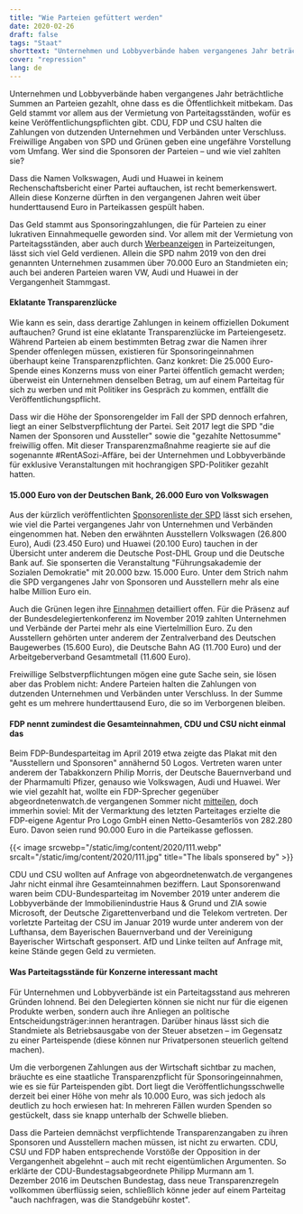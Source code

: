 ```yaml
---
title: "Wie Parteien gefüttert werden"
date: 2020-02-26
draft: false
tags: "Staat"
shorttext: "Unternehmen und Lobbyverbände haben vergangenes Jahr beträchtliche Summen an Parteien gezahlt, ohne dass es die Öffentlichkeit mitbekam."
cover: "repression"
lang: de
---
```


Unternehmen und Lobbyverbände haben vergangenes Jahr beträchtliche Summen an Parteien gezahlt, ohne dass es die Öffentlichkeit mitbekam. Das Geld stammt vor allem aus der Vermietung von Parteitagsständen, wofür es keine Veröffentlichungspflichten gibt. CDU, FDP und CSU halten die Zahlungen von dutzenden Unternehmen und Verbänden unter Verschluss. Freiwillige Angaben von SPD und Grünen geben eine ungefähre Vorstellung vom Umfang. Wer sind die Sponsoren der Parteien – und wie viel zahlten sie?

Dass die Namen Volkswagen, Audi und Huawei in keinem Rechenschaftsbericht einer Partei auftauchen, ist recht bemerkenswert. Allein diese Konzerne dürften in den vergangenen Jahren weit über hunderttausend Euro in Parteikassen gespült haben.

Das Geld stammt aus Sponsoringzahlungen, die für Parteien zu einer lukrativen Einnahmequelle geworden sind. Vor allem mit der Vermietung von Parteitagsständen, aber auch durch [Werbeanzeigen](https://www.abgeordnetenwatch.de/blog/2019-08-09/anzeigen-ueber-eine-million-euro-wie-unternehmen-und-verbaende-parteizeitungen "Anzeigen über eine Million Euro: Wie Unternehmen und Verbände Parteizeitungen unterstützen") in Parteizeitungen, lässt sich viel Geld verdienen. Allein die SPD nahm 2019 von den drei genannten Unternehmen zusammen über 70.000 Euro an Standmieten ein; auch bei anderen Parteien waren VW, Audi und Huawei in der Vergangenheit Stammgast.

#### Eklatante Transparenzlücke

Wie kann es sein, dass derartige Zahlungen in keinem offiziellen Dokument auftauchen? Grund ist eine eklatante Transparenzlücke im Parteiengesetz. Während Parteien ab einem bestimmten Betrag zwar die Namen ihrer Spender offenlegen müssen, existieren für Sponsoringeinnahmen überhaupt keine Transparenzpflichten. Ganz konkret: Die 25.000 Euro-Spende eines Konzerns muss von einer Partei öffentlich gemacht werden; überweist ein Unternehmen denselben Betrag, um auf einem Parteitag für sich zu werben und mit Politiker ins Gespräch zu kommen, entfällt die Veröffentlichungspflicht.

Dass wir die Höhe der Sponsorengelder im Fall der SPD dennoch erfahren, liegt an einer Selbstverpflichtung der Partei. Seit 2017 legt die SPD "die Namen der Sponsoren und Aussteller" sowie die "gezahlte Nettosumme" freiwillig offen. Mit dieser Transparenzmaßnahme reagierte sie auf die sogenannte #RentASozi-Affäre, bei der Unternehmen und Lobbyverbände für exklusive Veranstaltungen mit hochrangigen SPD-Politiker gezahlt hatten.

#### 15.000 Euro von der Deutschen Bank, 26.000 Euro von Volkswagen

Aus der kürzlich veröffentlichten [Sponsorenliste der SPD](/static/downloads/Aussteller_und_Sponsoren_-_Gesamteinnahmen_2019.pdf "Aussteller und Sponsoren - Gesamteinnahmen 2019") lässt sich ersehen, wie viel die Partei vergangenes Jahr von Unternehmen und Verbänden eingenommen hat. Neben den erwähnten Ausstellern Volkswagen (26.800 Euro), Audi (23.450 Euro) und Huawei (20.100 Euro) tauchen in der Übersicht unter anderem die Deutsche Post-DHL Group und die Deutsche Bank auf. Sie sponserten die Veranstaltung "Führungsakademie der Sozialen Demokratie" mit 20.000 bzw. 15.000 Euro. Unter dem Strich nahm die SPD vergangenes Jahr von Sponsoren und Ausstellern mehr als eine halbe Million Euro ein.

Auch die Grünen legen ihre [Einnahmen](/static/downloads/Transparenz-Bundesdelegiertenkonferenz-in-Bielefeld-15.-17.-November-2019.pdf "Aussteller und Sponsoren Bundesdelegiertenkonferenz in Bielefeld 2019") detailliert offen. Für die Präsenz auf der Bundesdelegiertenkonferenz im November 2019 zahlten Unternehmen und Verbände der Partei mehr als eine Viertelmillion Euro. Zu den Ausstellern gehörten unter anderem der Zentralverband des Deutschen Baugewerbes (15.600 Euro), die Deutsche Bahn AG (11.700 Euro) und der Arbeitgeberverband Gesamtmetall (11.600 Euro).

Freiwillige Selbstverpflichtungen mögen eine gute Sache sein, sie lösen aber das Problem nicht: Andere Parteien halten die Zahlungen von dutzenden Unternehmen und Verbänden unter Verschluss. In der Summe geht es um mehrere hunderttausend Euro, die so im Verborgenen bleiben.

#### FDP nennt zumindest die Gesamteinnahmen, CDU und CSU nicht einmal das

Beim FDP-Bundesparteitag im April 2019 etwa zeigte das Plakat mit den "Ausstellern und Sponsoren" annähernd 50 Logos. Vertreten waren unter anderem der Tabakkonzern Philip Morris, der Deutsche Bauernverband und der Pharmamulti Pfizer, genauso wie Volkswagen, Audi und Huawei. Wer wie viel gezahlt hat, wollte ein FDP-Sprecher gegenüber abgeordnetenwatch.de vergangenen Sommer nicht [mitteilen](https://www.abgeordnetenwatch.de/blog/2019-07-25/lobbyismus-auf-parteitagen-das-sind-die-sponsorinnen-der-parteien "Lobbyismus auf Parteitagen: Das sind die Sponsor*innen der Parteien"), doch immerhin soviel: Mit der Vermarktung des letzten Parteitages erzielte die FDP-eigene Agentur Pro Logo GmbH einen Netto-Gesamterlös von 282.280 Euro. Davon seien rund 90.000 Euro in die Parteikasse geflossen.

{{< image srcwebp="/static/img/content/2020/111.webp" srcalt="/static/img/content/2020/111.jpg" title="The libals sponsered by" >}}

CDU und CSU wollten auf Anfrage von abgeordnetenwatch.de vergangenes Jahr nicht einmal ihre Gesamteinnahmen beziffern. Laut Sponsorenwand waren beim CDU-Bundesparteitag im November 2019 unter anderem die Lobbyverbände der Immobilienindustrie Haus & Grund und ZIA sowie Microsoft, der Deutsche Zigarettenverband und die Telekom vertreten. Der vorletzte Parteitag der CSU im Januar 2019 wurde unter anderem von der Lufthansa, dem Bayerischen Bauernverband und der Vereinigung Bayerischer Wirtschaft gesponsert. AfD und Linke teilten auf Anfrage mit, keine Stände gegen Geld zu vermieten.

#### Was Parteitagsstände für Konzerne interessant macht

Für Unternehmen und Lobbyverbände ist ein Parteitagsstand aus mehreren Gründen lohnend. Bei den Delegierten können sie nicht nur für die eigenen Produkte werben, sondern auch ihre Anliegen an politische Entscheidungsträger:innen herantragen. Darüber hinaus lässt sich die Standmiete als Betriebsausgabe von der Steuer absetzen – im Gegensatz zu einer Parteispende (diese können nur Privatpersonen steuerlich geltend machen).

Um die verborgenen Zahlungen aus der Wirtschaft sichtbar zu machen, bräuchte es eine staatliche Transparenzpflicht für Sponsoringeinnahmen, wie es sie für Parteispenden gibt. Dort liegt die Veröffentlichungsschwelle derzeit bei einer Höhe von mehr als 10.000 Euro, was sich jedoch als deutlich zu hoch erwiesen hat: In mehreren Fällen wurden Spenden so gestückelt, dass sie knapp unterhalb der Schwelle blieben.

Dass die Parteien demnächst verpflichtende Transparenzangaben zu ihren Sponsoren und Ausstellern machen müssen, ist nicht zu erwarten. CDU, CSU und FDP haben entsprechende Vorstöße der Opposition in der Vergangenheit abgelehnt – auch mit recht eigentümlichen Argumenten. So erklärte der CDU-Bundestagsabgeordnete Philipp Murmann am 1. Dezember 2016 im Deutschen Bundestag, dass neue Transparenzregeln vollkommen überflüssig seien, schließlich könne jeder auf einem Parteitag "auch nachfragen, was die Standgebühr kostet".
